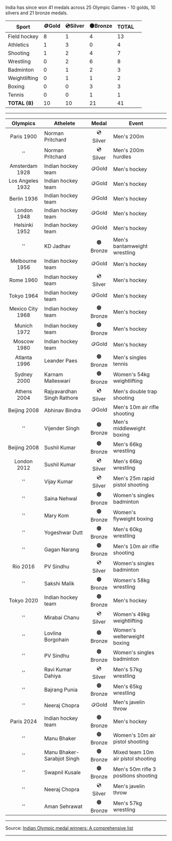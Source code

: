 India has since won 41 medals across 25 Olympic Games - 10 golds, 10 silvers and 21 bronze medals.

| Sport         | 🪙Gold | 💿Silver | 🟤Bronze | TOTAL |     |
| ------------- | ------ | -------- | -------- | ----- | --- |
| Field hockey  | 8      | 1        | 4        | 13    |     |
| Athletics     | 1      | 3        | 0        | 4     |     |
| Shooting      | 1      | 2        | 4        | 7     |     |
| Wrestling     | 0      | 2        | 6        | 8     |     |
| Badminton     | 0      | 1        | 2        | 3     |     |
| Weightlifting | 0      | 1        | 1        | 2     |     |
| Boxing        | 0      | 0        | 3        | 3     |     |
| Tennis        | 0      | 0        | 1        | 1     |     |
| **TOTAL (8)** | 10     | 10       | 21       | 41    |     |

***

|     Olympics     | Athelete                   |  Medal   | Event                                |     |
| :--------------: | -------------------------- | :------: | ------------------------------------ | --- |
|    Paris 1900    | Norman Pritchard           | 💿Silver | Men's 200m                           |     |
|        ''        | Norman Pritchard           | 💿Silver | Men's 200m hurdles                   |     |
|  Amsterdam 1928  | Indian hockey team         |  🪙Gold  | Men's hockey                         |     |
| Los Angeles 1932 | Indian hockey team         |  🪙Gold  | Men's hockey                         |     |
|   Berlin 1936    | Indian hockey team         |  🪙Gold  | Men's hockey                         |     |
|   London 1948    | Indian hockey team         |  🪙Gold  | Men's hockey                         |     |
|  Helsinki 1952   | Indian hockey team         |  🪙Gold  | Men's hockey                         |     |
|        ''        | KD Jadhav                  | 🟤Bronze | Men's bantamweight wrestling         |     |
|  Melbourne 1956  | Indian hockey team         |  🪙Gold  | Men's hockey                         |     |
|    Rome 1960     | Indian hockey team         | 💿Silver | Men's hockey                         |     |
|    Tokyo 1964    | Indian hockey team         |  🪙Gold  | Men's hockey                         |     |
| Mexico City 1968 | Indian hockey team         | 🟤Bronze | Men's hockey                         |     |
|   Munich 1972    | Indian hockey team         | 🟤Bronze | Men's hockey                         |     |
|   Moscow 1980    | Indian hockey team         |  🪙Gold  | Men's hockey                         |     |
|   Atlanta 1996   | Leander Paes               | 🟤Bronze | Men's singles tennis                 |     |
|   Sydney 2000    | Karnam Malleswari          | 🟤Bronze | Women's 54kg weightlifting           |     |
|   Athens 2004    | Rajyavardhan Singh Rathore | 💿Silver | Men's double trap shooting           |     |
|   Beijing 2008   | Abhinav Bindra             |  🪙Gold  | Men's 10m air rifle shooting         |     |
|        ''        | Vijender Singh             | 🟤Bronze | Men's middleweight boxing            |     |
|   Beijing 2008   | Sushil Kumar               | 🟤Bronze | Men's 66kg wrestling                 |     |
|   London 2012    | Sushil Kumar               | 💿Silver | Men's 66kg wrestling                 |     |
|        ''        | Vijay Kumar                | 💿Silver | Men's 25m rapid pistol shooting      |     |
|        ''        | Saina Nehwal               | 🟤Bronze | Women's singles badminton            |     |
|        ''        | Mary Kom                   | 🟤Bronze | Women's flyweight boxing             |     |
|        ''        | Yogeshwar Dutt             | 🟤Bronze | Men's 60kg wrestling                 |     |
|        ''        | Gagan Narang               | 🟤Bronze | Men's 10m air rifle shooting         |     |
|     Rio 2016     | PV Sindhu                  | 💿Silver | Women's singles badminton            |     |
|        ''        | Sakshi Malik               | 🟤Bronze | Women's 58kg wrestling               |     |
|    Tokyo 2020    | Indian hockey team         | 🟤Bronze | Men's hockey                         |     |
|        ''        | Mirabai Chanu              | 💿Silver | Women's 49kg weightlifting           |     |
|        ''        | Lovlina Borgohain          | 🟤Bronze | Women's welterweight boxing          |     |
|        ''        | PV Sindhu                  | 🟤Bronze | Women's singles badminton            |     |
|        ''        | Ravi Kumar Dahiya          | 💿Silver | Men's 57kg wrestling                 |     |
|        ''        | Bajrang Punia              | 🟤Bronze | Men's 65kg wrestling                 |     |
|        ''        | Neeraj Chopra              |  🪙Gold  | Men's javelin throw                  |     |
|    Paris 2024    | Indian hockey team         | 🟤Bronze | Men's hockey                         |     |
|        ''        | Manu Bhaker                | 🟤Bronze | Women's 10m air pistol shooting      |     |
|        ''        | Manu Bhaker-Sarabjot Singh | 🟤Bronze | Mixed team 10m air pistol shooting   |     |
|        ''        | Swapnil Kusale             | 🟤Bronze | Men's 50m rifle 3 positions shooting |     |
|        ''        | Neeraj Chopra              | 💿Silver | Men's javelin throw                  |     |
|        ''        | Aman Sehrawat              | 🟤Bronze | Men's 57kg wrestling                 |     |

---
Source: [Indian Olympic medal winners: A comprehensive list](https://olympics.com/en/news/india-olympics-medals)

---